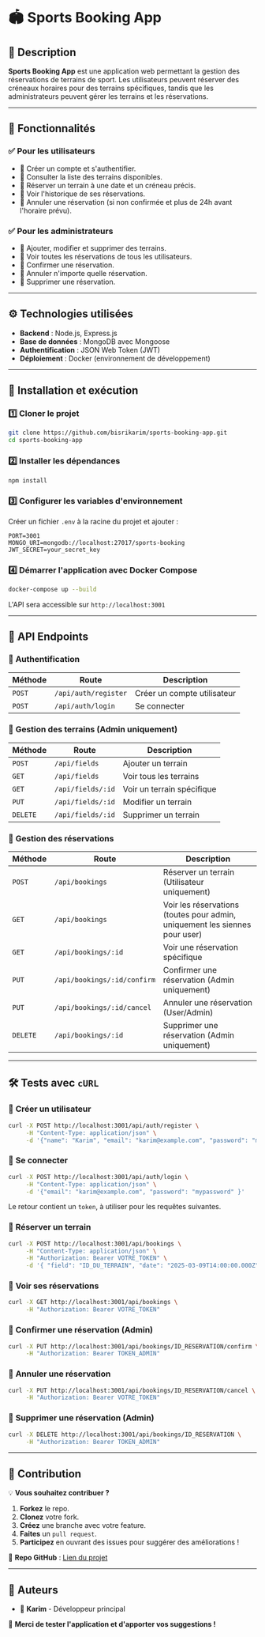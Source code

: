 # 🏟️ Sports Booking App

## 📌 Description
**Sports Booking App** est une application web permettant la gestion des réservations de terrains de sport. Les utilisateurs peuvent réserver des créneaux horaires pour des terrains spécifiques, tandis que les administrateurs peuvent gérer les terrains et les réservations.

---

## 🚀 Fonctionnalités
### ✅ **Pour les utilisateurs**
- 🔹 Créer un compte et s'authentifier.
- 🔹 Consulter la liste des terrains disponibles.
- 🔹 Réserver un terrain à une date et un créneau précis.
- 🔹 Voir l'historique de ses réservations.
- 🔹 Annuler une réservation (si non confirmée et plus de 24h avant l'horaire prévu).

### ✅ **Pour les administrateurs**
- 🔹 Ajouter, modifier et supprimer des terrains.
- 🔹 Voir toutes les réservations de tous les utilisateurs.
- 🔹 Confirmer une réservation.
- 🔹 Annuler n'importe quelle réservation.
- 🔹 Supprimer une réservation.

---

## ⚙️ Technologies utilisées
- **Backend** : Node.js, Express.js
- **Base de données** : MongoDB avec Mongoose
- **Authentification** : JSON Web Token (JWT)
- **Déploiement** : Docker (environnement de développement)

---

## 📂 Installation et exécution

### 1️⃣ **Cloner le projet**
```bash
git clone https://github.com/bisrikarim/sports-booking-app.git
cd sports-booking-app
```

### 2️⃣ **Installer les dépendances**
```bash
npm install
```

### 3️⃣ **Configurer les variables d'environnement**
Créer un fichier `.env` à la racine du projet et ajouter :
```env
PORT=3001
MONGO_URI=mongodb://localhost:27017/sports-booking
JWT_SECRET=your_secret_key
```

### 4️⃣ **Démarrer l'application avec Docker Compose**
```bash
docker-compose up --build
```
L'API sera accessible sur `http://localhost:3001`

---

## 📝 API Endpoints

### 🔹 **Authentification**
| Méthode | Route | Description |
|---------|-------|-------------|
| `POST` | `/api/auth/register` | Créer un compte utilisateur |
| `POST` | `/api/auth/login` | Se connecter |

### 🔹 **Gestion des terrains** (Admin uniquement)
| Méthode | Route | Description |
|---------|-------|-------------|
| `POST` | `/api/fields` | Ajouter un terrain |
| `GET` | `/api/fields` | Voir tous les terrains |
| `GET` | `/api/fields/:id` | Voir un terrain spécifique |
| `PUT` | `/api/fields/:id` | Modifier un terrain |
| `DELETE` | `/api/fields/:id` | Supprimer un terrain |

### 🔹 **Gestion des réservations**
| Méthode | Route | Description |
|---------|-------|-------------|
| `POST` | `/api/bookings` | Réserver un terrain (Utilisateur uniquement) |
| `GET` | `/api/bookings` | Voir les réservations (toutes pour admin, uniquement les siennes pour user) |
| `GET` | `/api/bookings/:id` | Voir une réservation spécifique |
| `PUT` | `/api/bookings/:id/confirm` | Confirmer une réservation (Admin uniquement) |
| `PUT` | `/api/bookings/:id/cancel` | Annuler une réservation (User/Admin) |
| `DELETE` | `/api/bookings/:id` | Supprimer une réservation (Admin uniquement) |

---

## 🛠 Tests avec `cURL`

### 🔹 **Créer un utilisateur**
```bash
curl -X POST http://localhost:3001/api/auth/register \
     -H "Content-Type: application/json" \
     -d '{"name": "Karim", "email": "karim@example.com", "password": "mypassword" }'
```

### 🔹 **Se connecter**
```bash
curl -X POST http://localhost:3001/api/auth/login \
     -H "Content-Type: application/json" \
     -d '{"email": "karim@example.com", "password": "mypassword" }'
```
Le retour contient un `token`, à utiliser pour les requêtes suivantes.

### 🔹 **Réserver un terrain**
```bash
curl -X POST http://localhost:3001/api/bookings \
     -H "Content-Type: application/json" \
     -H "Authorization: Bearer VOTRE_TOKEN" \
     -d '{ "field": "ID_DU_TERRAIN", "date": "2025-03-09T14:00:00.000Z", "timeSlot": "14:00-15:00" }'
```

### 🔹 **Voir ses réservations**
```bash
curl -X GET http://localhost:3001/api/bookings \
     -H "Authorization: Bearer VOTRE_TOKEN"
```

### 🔹 **Confirmer une réservation (Admin)**
```bash
curl -X PUT http://localhost:3001/api/bookings/ID_RESERVATION/confirm \
     -H "Authorization: Bearer TOKEN_ADMIN"
```

### 🔹 **Annuler une réservation**
```bash
curl -X PUT http://localhost:3001/api/bookings/ID_RESERVATION/cancel \
     -H "Authorization: Bearer VOTRE_TOKEN"
```

### 🔹 **Supprimer une réservation (Admin)**
```bash
curl -X DELETE http://localhost:3001/api/bookings/ID_RESERVATION \
     -H "Authorization: Bearer TOKEN_ADMIN"
```

---

## 🎯 Contribution
💡 **Vous souhaitez contribuer ?**
1. **Forkez** le repo.
2. **Clonez** votre fork.
3. **Créez** une branche avec votre feature.
4. **Faites** un `pull request`.
5. **Participez** en ouvrant des issues pour suggérer des améliorations !

📌 **Repo GitHub** : [Lien du projet](https://github.com/bisrikarim/sports-booking-app.git)

---

## 📌 Auteurs
- 👤 **Karim** - Développeur principal

🚀 **Merci de tester l'application et d'apporter vos suggestions !**
